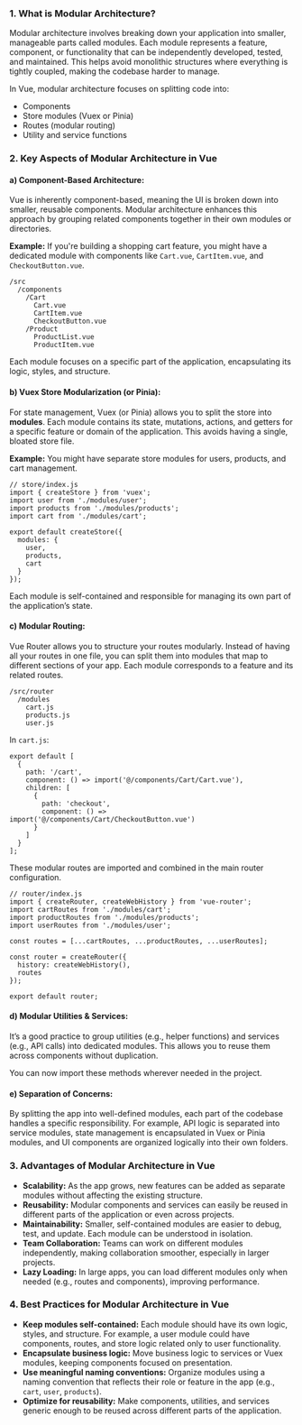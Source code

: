 ### 1. **What is Modular Architecture?**

Modular architecture involves breaking down your application into smaller, manageable parts called modules. Each module represents a feature, component, or functionality that can be independently developed, tested, and maintained. This helps avoid monolithic structures where everything is tightly coupled, making the codebase harder to manage.

In Vue, modular architecture focuses on splitting code into:

- Components
- Store modules (Vuex or Pinia)
- Routes (modular routing)
- Utility and service functions
### 2. **Key Aspects of Modular Architecture in Vue**

#### a) **Component-Based Architecture:**

Vue is inherently component-based, meaning the UI is broken down into smaller, reusable components. Modular architecture enhances this approach by grouping related components together in their own modules or directories.

**Example:** If you're building a shopping cart feature, you might have a dedicated module with components like `Cart.vue`, `CartItem.vue`, and `CheckoutButton.vue`.
```
/src
  /components
    /Cart
      Cart.vue
      CartItem.vue
      CheckoutButton.vue
    /Product
      ProductList.vue
      ProductItem.vue

```
Each module focuses on a specific part of the application, encapsulating its logic, styles, and structure.

#### b) **Vuex Store Modularization (or Pinia):**

For state management, Vuex (or Pinia) allows you to split the store into **modules**. Each module contains its state, mutations, actions, and getters for a specific feature or domain of the application. This avoids having a single, bloated store file.

**Example:** You might have separate store modules for users, products, and cart management.

```
// store/index.js
import { createStore } from 'vuex';
import user from './modules/user';
import products from './modules/products';
import cart from './modules/cart';

export default createStore({
  modules: {
    user,
    products,
    cart
  }
});

```

Each module is self-contained and responsible for managing its own part of the application’s state.

#### c) **Modular Routing:**

Vue Router allows you to structure your routes modularly. Instead of having all your routes in one file, you can split them into modules that map to different sections of your app. Each module corresponds to a feature and its related routes.

```
/src/router
  /modules
    cart.js
    products.js
    user.js

```

In `cart.js`:

```
export default [
  {
    path: '/cart',
    component: () => import('@/components/Cart/Cart.vue'),
    children: [
      {
        path: 'checkout',
        component: () => import('@/components/Cart/CheckoutButton.vue')
      }
    ]
  }
];

```
These modular routes are imported and combined in the main router configuration.
```
// router/index.js
import { createRouter, createWebHistory } from 'vue-router';
import cartRoutes from './modules/cart';
import productRoutes from './modules/products';
import userRoutes from './modules/user';

const routes = [...cartRoutes, ...productRoutes, ...userRoutes];

const router = createRouter({
  history: createWebHistory(),
  routes
});

export default router;

```

#### d) **Modular Utilities & Services:**

It’s a good practice to group utilities (e.g., helper functions) and services (e.g., API calls) into dedicated modules. This allows you to reuse them across components without duplication.

You can now import these methods wherever needed in the project.

#### e) **Separation of Concerns:**

By splitting the app into well-defined modules, each part of the codebase handles a specific responsibility. For example, API logic is separated into service modules, state management is encapsulated in Vuex or Pinia modules, and UI components are organized logically into their own folders.

### 3. **Advantages of Modular Architecture in Vue**

- **Scalability:** As the app grows, new features can be added as separate modules without affecting the existing structure.
- **Reusability:** Modular components and services can easily be reused in different parts of the application or even across projects.
- **Maintainability:** Smaller, self-contained modules are easier to debug, test, and update. Each module can be understood in isolation.
- **Team Collaboration:** Teams can work on different modules independently, making collaboration smoother, especially in larger projects.
- **Lazy Loading:** In large apps, you can load different modules only when needed (e.g., routes and components), improving performance.

### 4. **Best Practices for Modular Architecture in Vue**

- **Keep modules self-contained:** Each module should have its own logic, styles, and structure. For example, a user module could have components, routes, and store logic related only to user functionality.
- **Encapsulate business logic:** Move business logic to services or Vuex modules, keeping components focused on presentation.
- **Use meaningful naming conventions:** Organize modules using a naming convention that reflects their role or feature in the app (e.g., `cart`, `user`, `products`).
- **Optimize for reusability:** Make components, utilities, and services generic enough to be reused across different parts of the application.